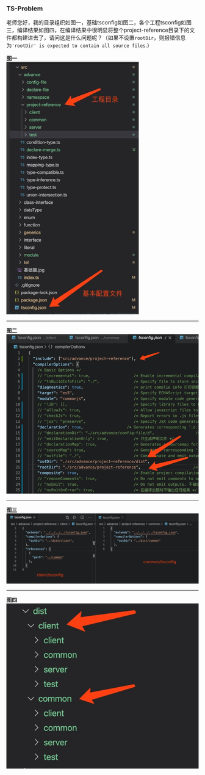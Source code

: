 ### TS-Problem

老师您好，我的目录组织如图一，基础tsconfig如图二，各个工程tsconfig如图三，编译结果如图四，在编译结果中很明显将整个project-reference目录下的文件都构建进去了，请问这是什么问题呢？（如果不设置`rootDir`，则报错信息为`'rootDir' is expected to contain all source files`.）

**图一**   
![图一](./images/image1)

---

**图二**
![图二](./images/image2)

---

**图三**
![图三](./images/image3)

---

**图四**
![图四](./images/image4)